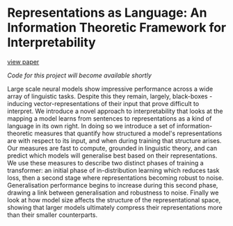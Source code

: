 # Representations as Language: An Information Theoretic Framework for Interpretability

[view paper](https://arxiv.org/pdf/2406.02449)

*Code for this project will become available shortly*

Large scale neural models show impressive performance across a wide array of linguistic tasks. Despite this they remain, largely, black-boxes - inducing vector-representations of their input that prove difficult to interpret. We introduce a novel approach to interpretability that looks at the mapping a model learns from sentences to representations as a kind of language in its own right. In doing so we introduce a set of information-theoretic measures that quantify how structured a model's representations are with respect to its input, and when during training that structure arises. Our measures are fast to compute, grounded in linguistic theory, and can predict which models will generalise best based on their representations. We use these measures to describe two distinct phases of training a transformer: an initial phase of in-distribution learning which reduces task loss, then a second stage where representations becoming robust to noise. Generalisation performance begins to increase during this second phase, drawing a link between generalisation and robustness to noise. Finally we look at how model size affects the structure of the representational space, showing that larger models ultimately compress their representations more than their smaller counterparts.

